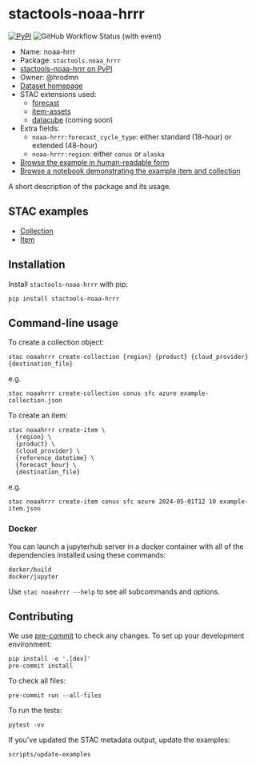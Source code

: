 # stactools-noaa-hrrr

[![PyPI](https://img.shields.io/pypi/v/stactools-noaa-hrrr?style=for-the-badge)](https://pypi.org/project/stactools-noaa-hrrr/)
![GitHub Workflow Status (with event)](https://img.shields.io/github/actions/workflow/status/stactools-packages/noaa-hrrr/continuous-integration.yml?style=for-the-badge)

- Name: noaa-hrrr
- Package: `stactools.noaa_hrrr`
- [stactools-noaa-hrrr on PyPI](https://pypi.org/project/stactools-noaa-hrrr/)
- Owner: @hrodmn
- [Dataset homepage](https://rapidrefresh.noaa.gov/hrrr/)
- STAC extensions used:
  - [forecast](https://github.com/stac-extensions/forecast)
  - [item-assets](https://github.com/stac-extensions/item-assets)
  - [datacube](https://github.com/stac-extensions/datacube) (coming soon)
- Extra fields:
  - `noaa-hrrr:forecast_cycle_type`: either standard (18-hour) or extended (48-hour)
  - `noaa-hrrr:region`: either `conus` or `alaska`
- [Browse the example in human-readable form](https://radiantearth.github.io/stac-browser/#/external/raw.githubusercontent.com/stactools-packages/noaa-hrrr/main/examples/collection.json)
- [Browse a notebook demonstrating the example item and collection](https://github.com/stactools-packages/noaa-hrrr/tree/main/docs/example.ipynb)

A short description of the package and its usage.

## STAC examples

- [Collection](examples/collection.json)
- [Item](examples/item/item.json)

## Installation

Install `stactools-noaa-hrrr` with pip:

```shell
pip install stactools-noaa-hrrr
```

## Command-line usage

To create a collection object:

```shell
stac noaahrrr create-collection {region} {product} {cloud_provider} {destination_file}
```

e.g.

```shell
stac noaahrrr create-collection conus sfc azure example-collection.json
```

To create an item:

```shell
stac noaahrrr create-item \
  {region} \
  {product} \
  {cloud_provider} \
  {reference_datetime} \
  {forecast_hour} \
  {destination_file}
```

e.g.

```shell
stac noaahrrr create-item conus sfc azure 2024-05-01T12 10 example-item.json
```

### Docker

You can launch a jupyterhub server in a docker container with all of the
dependencies installed using these commands:

```shell
docker/build
docker/jupyter
```

Use `stac noaahrrr --help` to see all subcommands and options.

## Contributing

We use [pre-commit](https://pre-commit.com/) to check any changes.
To set up your development environment:

```shell
pip install -e '.[dev]'
pre-commit install
```

To check all files:

```shell
pre-commit run --all-files
```

To run the tests:

```shell
pytest -vv
```

If you've updated the STAC metadata output, update the examples:

```shell
scripts/update-examples
```
